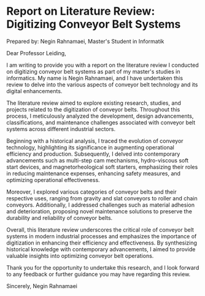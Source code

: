 # Report on Literature Review: Digitizing Conveyor Belt Systems


Prepared by: Negin Rahnamaei, Master's Student in Informatik

Dear Professor Leiding,

I am writing to provide you with a report on the literature review I conducted on digitizing conveyor belt systems as part of my master's studies in informatics. My name is Negin Rahnamaei, and I have undertaken this review to delve into the various aspects of conveyor belt technology and its digital enhancements.

The literature review aimed to explore existing research, studies, and projects related to the digitization of conveyor belts. Throughout this process, I meticulously analyzed the development, design advancements, classifications, and maintenance challenges associated with conveyor belt systems across different industrial sectors.

Beginning with a historical analysis, I traced the evolution of conveyor technology, highlighting its significance in augmenting operational efficiency and production. Subsequently, I delved into contemporary advancements such as multi-step cam mechanisms, hydro-viscous soft start devices, and magnetorheological soft starters, emphasizing their roles in reducing maintenance expenses, enhancing safety measures, and optimizing operational effectiveness.

Moreover, I explored various categories of conveyor belts and their respective uses, ranging from gravity and slat conveyors to roller and chain conveyors. Additionally, I addressed challenges such as material adhesion and deterioration, proposing novel maintenance solutions to preserve the durability and reliability of conveyor belts.

Overall, this literature review underscores the critical role of conveyor belt systems in modern industrial processes and emphasizes the importance of digitization in enhancing their efficiency and effectiveness. By synthesizing historical knowledge with contemporary advancements, I aimed to provide valuable insights into optimizing conveyor belt operations.

Thank you for the opportunity to undertake this research, and I look forward to any feedback or further guidance you may have regarding this review.

Sincerely,
Negin Rahnamaei

